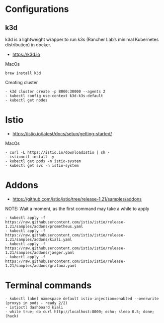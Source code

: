 # Configurations

## k3d
k3d is a lightweight wrapper to run k3s (Rancher Lab’s minimal Kubernetes distribution) in docker.
- https://k3d.io

MacOs
```
brew install k3d
```

Creating cluster

```
- k3d cluster create -p 8000:30000 --agents 2
- kubectl config use-context k3d-k3s-default
- kubectl get nodes
```

# Istio
- https://istio.io/latest/docs/setup/getting-started/

MacOs
```
- curl -L https://istio.io/downloadIstio | sh -
- istionctl install -y
- kubectl get pods -n istio-system
- kubectl get svc -n istio-system
```

# Addons
- https://github.com/istio/istio/tree/release-1.21/samples/addons

NOTE: Wait a moment, as the first command may take a while to apply

```
- kubectl apply -f https://raw.githubusercontent.com/istio/istio/release-1.21/samples/addons/prometheus.yaml
- kubectl apply -f https://raw.githubusercontent.com/istio/istio/release-1.21/samples/addons/kiali.yaml
- kubectl apply -f https://raw.githubusercontent.com/istio/istio/release-1.21/samples/addons/jaeger.yaml
- kubectl apply -f https://raw.githubusercontent.com/istio/istio/release-1.21/samples/addons/grafana.yaml
```

# Terminal commands

```
- kubectl label namespace default istio-injection=enabled --overwrite (proxys in pods - ready 2/2)
- istioctl dashboard kiali
- while true; do curl http://localhost:8000; echo; sleep 0.5; done; (hack)
```
